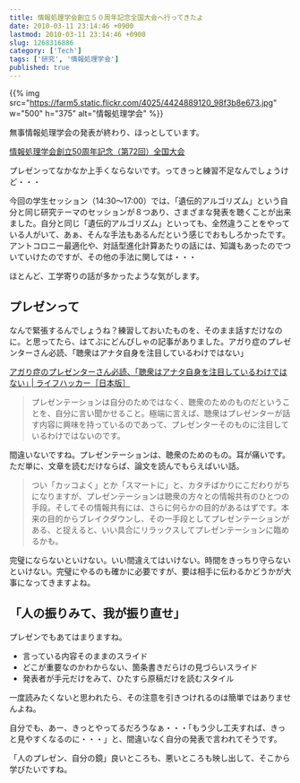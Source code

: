 ```yaml
---
title: 情報処理学会創立５０周年記念全国大会へ行ってきたよ
date: 2010-03-11 23:14:46 +0900
lastmod: 2010-03-11 23:14:46 +0900
slug: 1268316886
category: ['Tech']
tags: ['研究', '情報処理学会']
published: true
---
```


{{% img src="https://farm5.static.flickr.com/4025/4424889120_98f3b8e673.jpg" w="500" h="375" alt="情報処理学会" %}}

無事情報処理学会の発表が終わり、ほっとしています。


[情報処理学会創立50周年記念（第72回）全国大会](http://www.ipsj.or.jp/10jigyo/taikai/72kai/index.html)

プレゼンってなかなか上手くならないです。ってきっと練習不足なんでしょうけど・・・

今回の学生セッション（14:30〜17:00）では、「遺伝的アルゴリズム」という自分と同じ研究テーマのセッションが８つあり、さまざまな発表を聴くことが出来ました。自分と同じ「遺伝的アルゴリズム」といっても、全然違うことをやっている人がいて、あぁ、そんな手法もあるんだという感じでおもしろかったです。アントコロニー最適化や、対話型進化計算あたりの話には、知識もあったのでついていけたのですが、その他の手法に関しては・・・

ほとんど、工学寄りの話が多かったような気がします。


## プレゼンって

なんで緊張するんでしょうね？練習しておいたものを、そのまま話すだけなのに。と思ってたら、はてぶにどんぴしゃの記事がありました。アガり症のプレゼンターさん必読、「聴衆はアナタ自身を注目しているわけではない」

[アガり症のプレゼンターさん必読、｢聴衆はアナタ自身を注目しているわけではない｣ \| ライフハッカー［日本版］](https://www.lifehacker.jp/2010/03/100308better_presentations.html)

> プレゼンテーションは自分のためではなく、聴衆のためのものだということを、自分に言い聞かせること。極端に言えば、聴衆はプレゼンターが話す内容に興味を持っているのであって、プレゼンターそのものに注目しているわけではないのです。


間違いないですね。プレゼンテーションは、聴衆のためのもの。耳が痛いです。ただ単に、文章を読むだけならば、論文を読んでもらえばいい話。

> つい「カッコよく」とか「スマートに」と、カタチばかりにこだわりがちになりますが、プレゼンテーションは聴衆の方々との情報共有のひとつの手段。そしてその情報共有には、さらに何らかの目的があるはずです。本来の目的からブレイクダウンし、その一手段としてプレゼンテーションがある、と捉えると、いい具合にリラックスしてプレゼンテーションに臨めるかも。


完璧にならないといけない。いい間違えてはいけない。時間をきっちり守らないといけない。完璧にやるのも確かに必要ですが、要は相手に伝わるかどうかが大事になってきますよね。


## 「人の振りみて、我が振り直せ」

プレゼンでもあてはまりますね。

- 言っている内容そのままのスライド
- どこが重要なのかわからない、箇条書きだらけの見づらいスライド
- 発表者が手元だけをみて、ひたすら原稿だけを読むスタイル


一度読みたくないと思われたら、その注意を引きつけれるのは簡単ではありませんよね。

自分でも、あー、きっとやってるだろうなぁ・・・「もう少し工夫すれば、きっと見やすくなるのに・・・」と、間違いなく自分の発表で言われてそうです。

「人のプレゼン、自分の鏡」良いところも、悪いところも映し出して、そこから学びたいですね。

